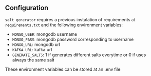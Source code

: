 ## Configuration
`salt_generator` requires a previous instalation of requirements at `requirements.txt` and the following environment variables:

 * `MONGO_USER`: mongodb username
 * `MONGO_PASS`: mongodb password corresponding to username
 * `MONGO_URL`: mongodb url
 * `KAFKA_URL`: kafka url
 * `GENERATE_SALTS`: 1 if generates different salts everytime or 0 if uses always the same salt

These environment variables can be stored at an .env file